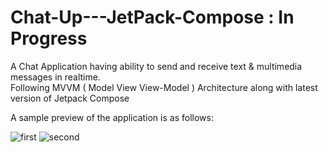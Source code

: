 # Chat-Up---JetPack-Compose : In Progress

A Chat Application having ability to send and receive text & multimedia messages in realtime.
<br>
Following MVVM ( Model View View-Model ) Architecture along with latest version of Jetpack Compose

A sample preview of the application is as follows:

![first](https://user-images.githubusercontent.com/83690778/216779052-6ed9ef05-7ccc-48c1-9209-21379c0434fc.png)
![second](https://user-images.githubusercontent.com/83690778/216779055-902ad364-7e07-4012-af8a-945f80ee8a0c.png)
